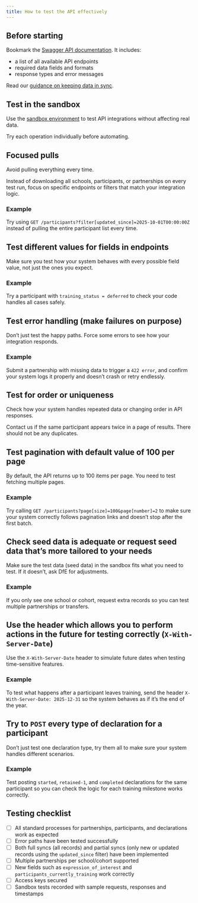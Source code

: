 ```yaml
---
title: How to test the API effectively
---
```


## Before starting 

Bookmark the [Swagger API documentation](/api/docs/v3). It includes: 

* a list of all available API endpoints
* required data fields and formats
* response types and error messages 

Read our [guidance on keeping data in sync](/api/guidance/guidance-for-lead-providers/keeping-data-in-sync).

## Test in the sandbox

Use the [sandbox environment](https://sandbox.register-early-career-teachers.education.gov.uk/api/) to test API integrations without affecting real data. 

Try each operation individually before automating. 

## Focused pulls 

Avoid pulling everything every time. 
 
Instead of downloading all schools, participants, or partnerships on every test run, focus on specific endpoints or filters that match your integration logic. 
 
### Example 

Try using `GET /participants?filter[updated_since]=2025-10-01T00:00:00Z` instead of pulling the entire participant list every time. 

## Test different values for fields in endpoints 

Make sure you test how your system behaves with every possible field value, not just the ones you expect. 

### Example 

Try a participant with `training_status = deferred` to check your code handles all cases safely. 

## Test error handling (make failures on purpose) 

Don’t just test the happy paths. Force some errors to see how your integration responds. 
 
### Example 

Submit a partnership with missing data to trigger a `422 error`, and confirm your system logs it properly and doesn’t crash or retry endlessly. 

## Test for order or uniqueness 

Check how your system handles repeated data or changing order in API responses. 

Contact us if the same participant appears twice in a page of results. There should not be any duplicates. 

## Test pagination with default value of 100 per page 

By default, the API returns up to 100 items per page. You need to test fetching multiple pages. 
 
### Example 

Try calling `GET /participants?page[size]=100&page[number]=2` to make sure your system correctly follows pagination links and doesn’t stop after the first batch. 

## Check seed data is adequate or request seed data that’s more tailored to your needs 

Make sure the test data (seed data) in the sandbox fits what you need to test. If it doesn’t, ask DfE for adjustments. 

### Example 

If you only see one school or cohort, request extra records so you can test multiple partnerships or transfers. 

## Use the header which allows you to perform actions in the future for testing correctly (`X-With-Server-Date`) 

Use the `X-With-Server-Date` header to simulate future dates when testing time-sensitive features. 

### Example 

To test what happens after a participant leaves training, send the header `X-With-Server-Date: 2025-12-31` so the system behaves as if it’s the end of the year. 

## Try to `POST` every type of declaration for a participant 
Don’t just test one declaration type, try them all to make sure your system handles different scenarios. 

### Example 

Test posting `started`, `retained-1`, and `completed` declarations for the same participant so you can check the logic for each training milestone works correctly. 

## Testing checklist 

- [ ] All standard processes for partnerships, participants, and declarations work as expected 
- [ ] Error paths have been tested successfully 
- [ ] Both full syncs (all records) and partial syncs (only new or updated records using the `updated_since` filter) have been implemented 
- [ ] Multiple partnerships per school/cohort supported 
- [ ] New fields such as `expression_of_interest` and `participants_currently_training` work correctly
- [ ] Access keys secured 
- [ ] Sandbox tests recorded with sample requests, responses and timestamps 
